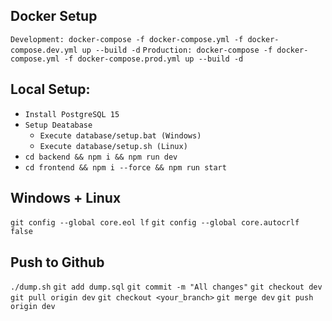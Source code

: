 ## Docker Setup

`Development: docker-compose -f docker-compose.yml -f docker-compose.dev.yml up --build -d`
`Production: docker-compose -f docker-compose.yml -f docker-compose.prod.yml up --build -d`

## Local Setup:

- `Install PostgreSQL 15`
- `Setup Deatabase`
  - `Execute database/setup.bat (Windows)`
  - `Execute database/setup.sh (Linux)`
- `cd backend && npm i && npm run dev`
- `cd frontend && npm i --force && npm run start`

## Windows + Linux

`git config --global core.eol lf`
`git config --global core.autocrlf false`

## Push to Github

`./dump.sh` <!-- If there are changes to database schema -->
`git add dump.sql`
`git commit -m "All changes"`
`git checkout dev`
`git pull origin dev`
`git checkout <your_branch>`
`git merge dev`
`git push origin dev`
